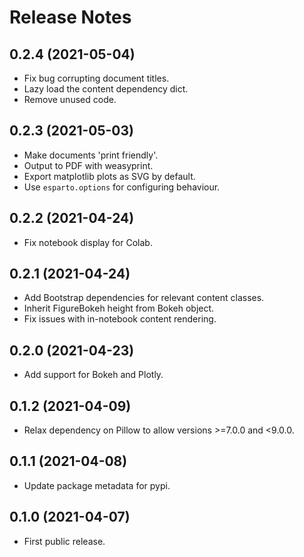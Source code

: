 Release Notes
=============

0.2.4 (2021-05-04)
------------------

-   Fix bug corrupting document titles.
-   Lazy load the content dependency dict.
-   Remove unused code.


0.2.3 (2021-05-03)
------------------

-   Make documents 'print friendly'.
-   Output to PDF with weasyprint.
-   Export matplotlib plots as SVG by default.
-   Use  `esparto.options` for configuring behaviour.


0.2.2 (2021-04-24)
------------------

-   Fix notebook display for Colab.


0.2.1 (2021-04-24)
------------------

-   Add Bootstrap dependencies for relevant content classes.
-   Inherit FigureBokeh height from Bokeh object.
-   Fix issues with in-notebook content rendering.


0.2.0 (2021-04-23)
------------------

-   Add support for Bokeh and Plotly.


0.1.2 (2021-04-09)
------------------

-   Relax dependency on Pillow to allow versions >=7.0.0 and <9.0.0.


0.1.1 (2021-04-08)
------------------

-   Update package metadata for pypi.


0.1.0 (2021-04-07)
------------------

-   First public release.

<br>
